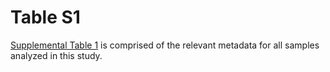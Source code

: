 # Table S1

[Supplemental Table 1](../Supplement/Supplemental_Table_1.tsv) is comprised of the relevant metadata for all samples analyzed in this study.
